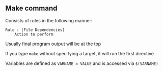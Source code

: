 Make command
---

Consists of rules in the following manner:

```
Rule : [File Dependencies]
    Action to perform
```

Usually final program output will be at the top

If you type `make` without specifying a target, it will run the first directive

Variables are defined as `VARNAME = VALUE` and is accessed via `$(VARNAME)`
